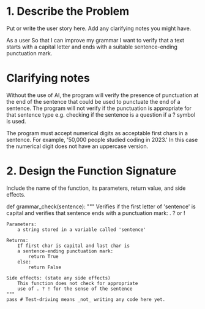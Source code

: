 # 1. Describe the Problem
Put or write the user story here. Add any clarifying notes you might have.

As a user
So that I can improve my grammar
    I want to verify that a text starts with
    a capital letter and ends with a suitable 
    sentence-ending punctuation mark.

# Clarifying notes

Without the use of AI, the program will verify
the presence of punctuation at the end of the 
sentence that could be used to punctuate the end
of a sentence. The program will not verify if the
punctuation is appropriate for that sentence type
e.g. checking if the sentence is a question if a 
? symbol is used.


The program must accept numerical digits as acceptable
first chars in a sentence. For example, '50,000 people
studied coding in 2023.' In this case the numerical digit
does not have an uppercase version.


# 2. Design the Function Signature
Include the name of the function, its parameters, return value, and side effects.

def grammar_check(sentence):
    """ Verifies if the first letter of 'sentence' is capital
        and verifies that sentence ends with a punctuation 
        mark: . ? or !
        


    Parameters:
        a string stored in a variable called 'sentence' 

    Returns:
        If first char is capital and last char is
        a sentence-ending punctuation mark:
            return True
        else:
            return False

    Side effects: (state any side effects)
        This function does not check for appropriate
        use of . ? ! for the sense of the sentence
    """
    pass # Test-driving means _not_ writing any code here yet.


        